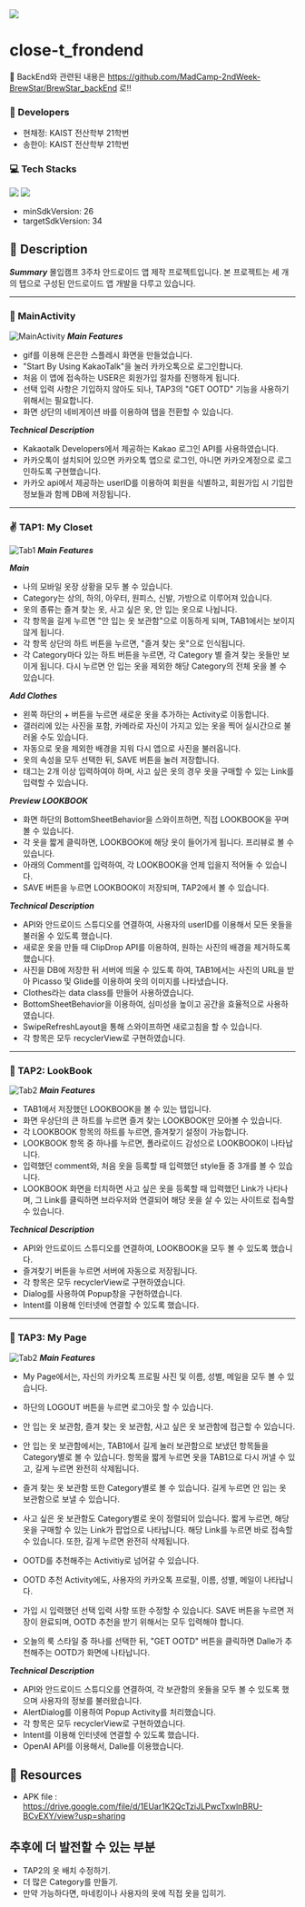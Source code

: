 <img src="https://capsule-render.vercel.app/api?type=soft&color=FFFFFF&height=80&section=header&text=🧥Close-T🧣&fontSize=50&fontColor=000000"/>


# close-t_frondend

📌 BackEnd와 관련된 내용은 https://github.com/MadCamp-2ndWeek-BrewStar/BrewStar_backEnd 로‼️

### 👥 Developers
- 현채정: KAIST 전산학부 21학번
- 송한이: KAIST 전산학부 21학번

### 💻 Tech Stacks
<img src="https://img.shields.io/badge/AndroidStudio-3DDC84?style=flat-square&logo=AndroidStudio&logoColor=white"/> <img src="https://img.shields.io/badge/Kotlin-7F52FF?style=flat-square&logo=Kotlin&logoColor=white"/>
- minSdkVersion: 26
- targetSdkVersion: 34

## 📢 Description

***Summary***
몰입캠프 3주차 안드로이드 앱 제작 프로젝트입니다.
본 프로젝트는 세 개의 탭으로 구성된 안드로이드 앱 개발을 다루고 있습니다.

---

### 📱 MainActivity
![MainActivity](https://github.com/MadCamp-2ndWeek-BrewStar/BrewStar_FrontEnd/assets/112535704/1e6d4c5c-1ac2-428f-b74d-08bb938b8f16)
***Main Features***
- gif를 이용해 은은한 스플레시 화면을 만들었습니다.
- "Start By Using KakaoTalk"을 눌러 카카오톡으로 로그인합니다.
- 처음 이 앱에 접속하는 USER은 회원가입 절차를 진행하게 됩니다.
- 선택 입력 사항은 기입하지 않아도 되나, TAP3의 "GET OOTD" 기능을 사용하기 위해서는 필요합니다.
- 화면 상단의 네비게이션 바를 이용하여 탭을 전환할 수 있습니다.

***Technical Description***
- Kakaotalk Developers에서 제공하는 Kakao 로그인 API를 사용하였습니다.
- 카카오톡이 설치되어 있으면 카카오톡 앱으로 로그인, 아니면 카카오계정으로 로그인하도록 구현했습니다.
- 카카오 api에서 제공하는 userID를 이용하여 회원을 식별하고, 회원가입 시 기입한 정보들과 함께 DB에 저장됩니다.

---

### ✌️ TAP1: My Closet
![Tab1](https://github.com/MadCamp-2ndWeek-BrewStar/BrewStar_FrontEnd/assets/112535704/63a67328-1d2c-443b-a955-e1dd5fd73553)
***Main Features***

***Main***
- 나의 모바일 옷장 상황을 모두 볼 수 있습니다.
- Category는 상의, 하의, 아우터, 원피스, 신발, 가방으로 이루어져 있습니다.
- 옷의 종류는 즐겨 찾는 옷, 사고 싶은 옷, 안 입는 옷으로 나뉩니다.
- 각 항목을 길게 누르면 "안 입는 옷 보관함"으로 이동하게 되며, TAB1에서는 보이지 않게 됩니다.
- 각 항목 상단의 하트 버튼을 누르면, "즐겨 찾는 옷"으로 인식됩니다.
- 각 Category마다 있는 하트 버튼을 누르면, 각 Category 별 즐겨 찾는 옷들만 보이게 됩니다. 다시 누르면 안 입는 옷을 제외한 해당 Category의 전체 옷을 볼 수 있습니다.

***Add Clothes***
- 왼쪽 하단의 + 버튼을 누르면 새로운 옷을 추가하는 Activity로 이동합니다.
- 갤러리에 있는 사진을 포함, 카메라로 자신이 가지고 있는 옷을 찍어 실시간으로 불러올 수도 있습니다.
- 자동으로 옷을 제외한 배경을 지워 다시 앱으로 사진을 불러옵니다.
- 옷의 속성을 모두 선택한 뒤, SAVE 버튼을 눌러 저장합니다.
- 태그는 2개 이상 입력하여야 하며, 사고 싶은 옷의 경우 옷을 구매할 수 있는 Link를 입력할 수 있습니다.
  
***Preview LOOKBOOK***
- 화면 하단의 BottomSheetBehavior을 스와이프하면, 직접 LOOKBOOK을 꾸며볼 수 있습니다.
- 각 옷을 짧게 클릭하면, LOOKBOOK에 해당 옷이 들어가게 됩니다. 프리뷰로 볼 수 있습니다.
- 아래의 Comment를 입력하여, 각 LOOKBOOK을 언제 입을지 적어둘 수 있습니다.
- SAVE 버튼을 누르면 LOOKBOOK이 저장되며, TAP2에서 볼 수 있습니다.

***Technical Description***
- API와 안드로이드 스튜디오를 연결하여, 사용자의 userID를 이용해서 모든 옷들을 불러올 수 있도록 했습니다.
- 새로운 옷을 만들 때 ClipDrop API를 이용하여, 원하는 사진의 배경을 제거하도록 했습니다.
- 사진을 DB에 저장한 뒤 서버에 띄울 수 있도록 하여, TAB1에서는 사진의 URL을 받아 Picasso 및 Glide를 이용하여 옷의 이미지를 나타냈습니다.
- Clothes라는 data class를 만들어 사용하였습니다.
- BottomSheetBehavior을 이용하여, 심미성을 높이고 공간을 효율적으로 사용하였습니다.
- SwipeRefreshLayout을 통해 스와이프하면 새로고침을 할 수 있습니다.
- 각 항목은 모두 recyclerView로 구현하였습니다.

---

### 🤩 TAP2: LookBook
![Tab2](https://github.com/MadCamp-2ndWeek-BrewStar/BrewStar_FrontEnd/assets/112535704/fb4de4d5-9e67-4372-bf7d-10e98e932c0a)
***Main Features***
- TAB1에서 저장했던 LOOKBOOK을 볼 수 있는 탭입니다.
- 화면 우상단의 큰 하트를 누르면 즐겨 찾는 LOOKBOOK만 모아볼 수 있습니다.
- 각 LOOKBOOK 항목의 하트를 누르면, 즐겨찾기 설정이 가능합니다.
- LOOKBOOK 항목 중 하나를 누르면, 폴라로이드 감성으로 LOOKBOOK이 나타납니다.
- 입력했던 comment와, 처음 옷을 등록할 때 입력했던 style들 중 3개를 볼 수 있습니다.
- LOOKBOOK 화면을 터치하면 사고 싶은 옷을 등록할 때 입력했던 Link가 나타나며, 그 Link를 클릭하면 브라우저와 연결되어 해당 옷을 살 수 있는 사이트로 접속할 수 있습니다.

***Technical Description***
- API와 안드로이드 스튜디오를 연결하여, LOOKBOOK을 모두 볼 수 있도록 했습니다.
- 즐겨찾기 버튼을 누르면 서버에 자동으로 저장됩니다.
- 각 항목은 모두 recyclerView로 구현하였습니다.
- Dialog를 사용하여 Popup창을 구현하였습니다.
- Intent를 이용해 인터넷에 연결할 수 있도록 했습니다.

---

### 🤩 TAP3: My Page
![Tab2](https://github.com/MadCamp-2ndWeek-BrewStar/BrewStar_FrontEnd/assets/112535704/fb4de4d5-9e67-4372-bf7d-10e98e932c0a)
***Main Features***
- My Page에서는, 자신의 카카오톡 프로필 사진 및 이름, 성별, 메일을 모두 볼 수 있습니다.
- 하단의 LOGOUT 버튼을 누르면 로그아웃 할 수 있습니다. 
- 안 입는 옷 보관함, 즐겨 찾는 옷 보관함, 사고 싶은 옷 보관함에 접근할 수 있습니다.
- 안 입는 옷 보관함에서는, TAB1에서 길게 눌러 보관함으로 보냈던 항목들을 Category별로 볼 수 있습니다. 항목을 짧게 누르면 옷을 TAB1으로 다시 꺼낼 수 있고, 길게 누르면 완전히 삭제됩니다.
- 즐겨 찾는 옷 보관함 또한 Category별로 볼 수 있습니다. 길게 누르면 안 입는 옷 보관함으로 보낼 수 있습니다.
- 사고 싶은 옷 보관함도 Category별로 옷이 정렬되어 있습니다. 짧게 누르면, 해당 옷을 구매할 수 있는 Link가 팝업으로 나타납니다. 해당 Link를 누르면 바로 접속할 수 있습니다. 또한, 길게 누르면 완전히 삭제됩니다.

- OOTD를 추천해주는 Activitiy로 넘어갈 수 있습니다.
- OOTD 추천 Activity에도, 사용자의 카카오톡 프로필, 이름, 성별, 메일이 나타납니다.
- 가입 시 입력했던 선택 입력 사항 또한 수정할 수 있습니다. SAVE 버튼을 누르면 저장이 완료되며, OOTD 추천을 받기 위해서는 모두 입력해야 합니다.
- 오늘의 룩 스타일 중 하나를 선택한 뒤, "GET OOTD" 버튼을 클릭하면 Dalle가 추천해주는 OOTD가 화면에 나타납니다.

***Technical Description***
- API와 안드로이드 스튜디오를 연결하여, 각 보관함의 옷들을 모두 볼 수 있도록 했으며 사용자의 정보를 불러왔습니다.
- AlertDialog를 이용하여 Popup Activity를 처리했습니다.
- 각 항목은 모두 recyclerView로 구현하였습니다.
- Intent를 이용해 인터넷에 연결할 수 있도록 했습니다.
- OpenAI API를 이용해서, Dalle를 이용했습니다.



## 📁 Resources
- APK file : https://drive.google.com/file/d/1EUar1K2QcTziJLPwcTxwlnBRU-BCvEXY/view?usp=sharing



## 추후에 더 발전할 수 있는 부분
- TAP2의 옷 배치 수정하기.
- 더 많은 Category를 만들기.
- 만약 가능하다면, 마네킹이나 사용자의 옷에 직접 옷을 입히기.

